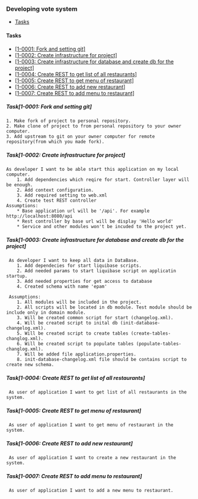 ### Developing vote system

- [Tasks](https://github.com/AzarenkaA/vote-v2/blob/tasks/tasks.md#tasks)


#### Tasks
- [[1-0001: Fork and setting git]](https://github.com/AzarenkaA/vote-v2/blob/master/tasks.md#task1-0001-fork-and-setting-git)
- [[1-0002: Create infrastructure for project]](https://github.com/AzarenkaA/vote-v2/blob/master/tasks.md#task1-0002-create-infrastructure-for-project)
- [[1-0003: Create infrastructure for database and create db for the project]](https://github.com/AzarenkaA/vote-v2/blob/master/tasks.md#task1-0003-create-infrastructure-for-database-and-create-db-for-the-project)
- [[1-0004: Create REST to get list of all restaurants]](https://github.com/AzarenkaA/vote-v2/blob/master/tasks.md#task1-0004-create-rest-to-get-list-of-all-restaurants)
- [[1-0005: Create REST to get menu of restaurant]](https://github.com/AzarenkaA/vote-v2/blob/master/tasks.md#task1-0005-create-rest-to-get-menu-of-restaurant)
- [[1-0006: Create REST to add new restaurant]](https://github.com/AzarenkaA/vote-v2/blob/master/tasks.md#task1-0006-create-rest-to-add-new-restaurant)
- [[1-0007: Create REST to add menu to restaurant]](https://github.com/AzarenkaA/vote-v2/blob/master/tasks.md#task1-0007-create-rest-to-add-menu-to-restaurant)


##### Task[1-0001: Fork and setting git]
    1. Make fork of project to personal repository.
    2. Make clone of project to from personal repository to your owner computer.
    3. Add upstream to git on your owner computer for remote repository(from which you made fork).

##### Task[1-0002: Create infrastructure for project]
    As developer I want to be able start this application on my local computer.
        1. Add dependencies which reqire for start. Controller layer will be enough.
        2. Add context configuration.
        3. Add required setting to web.xml
        4. Create test REST controller 
    Assumptions:
        * Base application url will be '/api'. For example http://localhost:8080/api
        * Rest controller by base url will be display 'Hello world'
        * Service and other modules won't be incuded to the project yet.

##### Task[1-0003: Create infrastructure for database and create db for the project]
     As developer I want to keep all data in DataBase.
        1. Add dependecies for start liquibase scripts.
        2. Add needed params to start liquibase script on applicatin startup.
        3. Add needed properties for get access to database
        4. Created schema with name 'epam'

     Assumptions:
        1. All modules will be included in the project.
        2. All scripts will be located in db module. Test module should be include only in domain module.
        3. Will be created common script for start (changelog.xml).
        4. Will be created script to inital db (init-database-changelog.xml).
        5. Will be created script to create tables (create-tables-changlog.xml).
        6. Will be created script to populate tables (populate-tables-changlog.xml).
        7. Will be added file application.properties.
        8. init-database-changelog.xml file should be contains script to create new schema.

##### Task[1-0004: Create REST to get list of all restaurants]
     As user of application I want to get list of all restaurants in the system.

##### Task[1-0005: Create REST to get menu of restaurant]
     As user of application I want to get menu of restaurant in the system.

##### Task[1-0006: Create REST to add new restaurant]
     As user of application I want to create a new restaurant in the system.

##### Task[1-0007: Create REST to add menu to restaurant]
     As user of application I want to add a new menu to restaurant.
